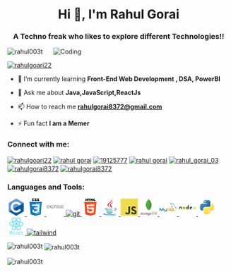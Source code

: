 

<h1 align="center">Hi 👋, I'm Rahul Gorai </h1>	
<h3 align="center">A Techno freak who likes to explore different Technologies!!</h3>	
<img align="right" alt="Coding" width="400" src="https://images.squarespace-cdn.com/content/v1/5769fc401b631bab1addb2ab/1541580611624-TE64QGKRJG8SWAIUS7NS/ke17ZwdGBToddI8pDm48kPoswlzjSVMM-SxOp7CV59BZw-zPPgdn4jUwVcJE1ZvWQUxwkmyExglNqGp0IvTJZamWLI2zvYWH8K3-s_4yszcp2ryTI0HqTOaaUohrI8PI6FXy8c9PWtBlqAVlUS5izpdcIXDZqDYvprRqZ29Pw0o/coding-freak.gif">	


<p align="left"> <img src="https://komarev.com/ghpvc/?username=rahul003t&label=Profile%20views&color=0e75b6&style=flat" alt="rahul003t" /> </p>	

<p align="left"> <a href="https://twitter.com/rahulgoari22" target="blank"><img src="https://img.shields.io/twitter/follow/rahulgoari22?logo=twitter&style=for-the-badge" alt="rahulgoari22" /></a> </p>	

- 🌱 I’m currently learning **Front-End Web Development , DSA, PowerBI**	

- 💬 Ask me about **Java,JavaScript,ReactJs**	

- 📫 How to reach me **rahulgorai8372@gmail.com**	

- ⚡ Fun fact **I am a Memer**	

<h3 align="left">Connect with me:</h3>	
<p align="left">	
<a href="https://twitter.com/rahulgoari22" target="blank"><img align="center" src="https://raw.githubusercontent.com/rahuldkjain/github-profile-readme-generator/master/src/images/icons/Social/twitter.svg" alt="rahulgoari22" height="30" width="40" /></a>	
<a href="https://linkedin.com/in/rahul gorai" target="blank"><img align="center" src="https://raw.githubusercontent.com/rahuldkjain/github-profile-readme-generator/master/src/images/icons/Social/linked-in-alt.svg" alt="rahul gorai" height="30" width="40" /></a>	
<a href="https://stackoverflow.com/users/19125777" target="blank"><img align="center" src="https://raw.githubusercontent.com/rahuldkjain/github-profile-readme-generator/master/src/images/icons/Social/stack-overflow.svg" alt="19125777" height="30" width="40" /></a>	
<a href="https://fb.com/rahul gorai" target="blank"><img align="center" src="https://raw.githubusercontent.com/rahuldkjain/github-profile-readme-generator/master/src/images/icons/Social/facebook.svg" alt="rahul gorai" height="30" width="40" /></a>	
<a href="https://instagram.com/rahul_gorai_03" target="blank"><img align="center" src="https://raw.githubusercontent.com/rahuldkjain/github-profile-readme-generator/master/src/images/icons/Social/instagram.svg" alt="rahul_gorai_03" height="30" width="40" /></a>	
<a href="https://www.leetcode.com/rahulgorai8372" target="blank"><img align="center" src="https://raw.githubusercontent.com/rahuldkjain/github-profile-readme-generator/master/src/images/icons/Social/leet-code.svg" alt="rahulgorai8372" height="30" width="40" /></a>	
<a href="https://auth.geeksforgeeks.org/user/rahulgorai8372" target="blank"><img align="center" src="https://raw.githubusercontent.com/rahuldkjain/github-profile-readme-generator/master/src/images/icons/Social/geeks-for-geeks.svg" alt="rahulgorai8372" height="30" width="40" /></a>	
</p>	

<h3 align="left">Languages and Tools:</h3>	
<p align="left"> <a href="https://www.cprogramming.com/" target="_blank" rel="noreferrer"> <img src="https://raw.githubusercontent.com/devicons/devicon/master/icons/c/c-original.svg" alt="c" width="40" height="40"/> </a> <a href="https://www.w3schools.com/css/" target="_blank" rel="noreferrer"> <img src="https://raw.githubusercontent.com/devicons/devicon/master/icons/css3/css3-original-wordmark.svg" alt="css3" width="40" height="40"/> </a> <a href="https://expressjs.com" target="_blank" rel="noreferrer"> <img src="https://raw.githubusercontent.com/devicons/devicon/master/icons/express/express-original-wordmark.svg" alt="express" width="40" height="40"/> </a> <a href="https://git-scm.com/" target="_blank" rel="noreferrer"> <img src="https://www.vectorlogo.zone/logos/git-scm/git-scm-icon.svg" alt="git" width="40" height="40"/> </a> <a href="https://www.w3.org/html/" target="_blank" rel="noreferrer"> <img src="https://raw.githubusercontent.com/devicons/devicon/master/icons/html5/html5-original-wordmark.svg" alt="html5" width="40" height="40"/> </a> <a href="https://www.java.com" target="_blank" rel="noreferrer"> <img src="https://raw.githubusercontent.com/devicons/devicon/master/icons/java/java-original.svg" alt="java" width="40" height="40"/> </a> <a href="https://developer.mozilla.org/en-US/docs/Web/JavaScript" target="_blank" rel="noreferrer"> <img src="https://raw.githubusercontent.com/devicons/devicon/master/icons/javascript/javascript-original.svg" alt="javascript" width="40" height="40"/> </a> <a href="https://www.mongodb.com/" target="_blank" rel="noreferrer"> <img src="https://raw.githubusercontent.com/devicons/devicon/master/icons/mongodb/mongodb-original-wordmark.svg" alt="mongodb" width="40" height="40"/> </a> <a href="https://www.mysql.com/" target="_blank" rel="noreferrer"> <img src="https://raw.githubusercontent.com/devicons/devicon/master/icons/mysql/mysql-original-wordmark.svg" alt="mysql" width="40" height="40"/> </a> <a href="https://nodejs.org" target="_blank" rel="noreferrer"> <img src="https://raw.githubusercontent.com/devicons/devicon/master/icons/nodejs/nodejs-original-wordmark.svg" alt="nodejs" width="40" height="40"/> </a> <a href="https://www.python.org" target="_blank" rel="noreferrer"> <img src="https://raw.githubusercontent.com/devicons/devicon/master/icons/python/python-original.svg" alt="python" width="40" height="40"/> </a> <a href="https://reactjs.org/" target="_blank" rel="noreferrer"> <img src="https://raw.githubusercontent.com/devicons/devicon/master/icons/react/react-original-wordmark.svg" alt="react" width="40" height="40"/> </a> <a href="https://tailwindcss.com/" target="_blank" rel="noreferrer"> <img src="https://www.vectorlogo.zone/logos/tailwindcss/tailwindcss-icon.svg" alt="tailwind" width="40" height="40"/> </a> </p>	

<p><img align="left" src="https://github-readme-stats.vercel.app/api/top-langs?username=rahul003t&show_icons=true&locale=en&layout=compact" alt="rahul003t" /></p>	

<p>&nbsp;<img align="center" src="https://github-readme-stats.vercel.app/api?username=rahul003t&show_icons=true&locale=en" alt="rahul003t" /></p>	

<p><img align="center" src="https://github-readme-streak-stats.herokuapp.com/?user=rahul003t&" alt="rahul003t" /></p>	

 

